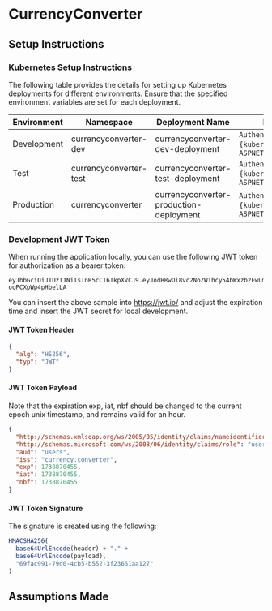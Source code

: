# CurrencyConverter
## Setup Instructions

### Kubernetes Setup Instructions

The following table provides the details for setting up Kubernetes deployments for different environments. Ensure that the specified environment variables are set for each deployment.

| Environment | Namespace                | Deployment Name                          | Environment Variables                        |
|-------------|---------------------------|------------------------------------------|----------------------------------------------|
| Development | currencyconverter-dev     | currencyconverter-dev-deployment         | `Authentication__JwtSecret={kubernetes-secret}`, `ASPNETCORE_ENVIRONMENT=DEV` |
| Test        | currencyconverter-test    | currencyconverter-test-deployment        | `Authentication__JwtSecret={kubernetes-secret}`, `ASPNETCORE_ENVIRONMENT=Test` |
| Production  | currencyconverter         | currencyconverter-production-deployment  | `Authentication__JwtSecret={kubernetes-secret}`, `ASPNETCORE_ENVIRONMENT=Production` |

### Development JWT Token

When running the application locally, you can use the following JWT token for authorization as a bearer token:
```
eyJhbGciOiJIUzI1NiIsInR5cCI6IkpXVCJ9.eyJodHRwOi8vc2NoZW1hcy54bWxzb2FwLm9yZy93cy8yMDA1LzA1L2lkZW50aXR5L2NsYWltcy9uYW1laWRlbnRpZmllciI6Ijc4MWFhZmZmLWYzOTUtNDFjNy04MDkyLTlkMDEyZjhmOGEwZiIsImh0dHA6Ly9zY2hlbWFzLm1pY3Jvc29mdC5jb20vd3MvMjAwOC8wNi9pZGVudGl0eS9jbGFpbXMvcm9sZSI6InVzZXIiLCJhdWQiOiJ1c2VycyIsImlzcyI6ImN1cnJlbmN5LmNvbnZlcnRlciIsImV4cCI6MTczODg3MDQ1NSwiaWF0IjoxNzM4ODcwNDU1LCJuYmYiOjE3Mzg4NzA0NTV9.VC02bvEeqB6yNTBXyw6JC3utXI-ooPCXpWp4pHbelLA
```

You can insert the above sample into https://jwt.io/ and adjust the expiration time and insert the JWT secret for local development.

#### JWT Token Header
```json
{
  "alg": "HS256",
  "typ": "JWT"
}
```
#### JWT Token Payload


Note that the expiration exp, iat, nbf should be changed to the current epoch unix timestamp, and remains valid for an hour.
```json
{
  "http://schemas.xmlsoap.org/ws/2005/05/identity/claims/nameidentifier": "781aafff-f395-41c7-8092-9d012f8f8a0f",
  "http://schemas.microsoft.com/ws/2008/06/identity/claims/role": "user",
  "aud": "users",
  "iss": "currency.converter",
  "exp": 1738870455,
  "iat": 1738870455,
  "nbf": 1738870455
}
```
#### JWT Token Signature

The signature is created using the following:
```typescript
HMACSHA256(
  base64UrlEncode(header) + "." +
  base64UrlEncode(payload),
  "69fac991-79d0-4cb5-b552-3f23661aa127"
)
```

## Assumptions Made